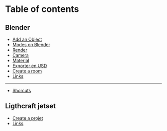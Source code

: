 # Table of contents

## Blender

* [Add an Object](README.md)
* [Modes on Blender](<README (2).md>)
* [Render](blender/render.md)
* [Camera](blender/camera.md)
* [Material](blender/material.md)
* [Exporter en USD](blender/exporter-en-usd.md)
* [Create a room](<README (1).md>)
* [Links](blender/links.md)

***

* [Shorcuts](shorcuts.md)

## Ligthcraft jetset

* [Create a projet](ligthcraft-jetset/creer-un-projet.md)
* [Links](ligthcraft-jetset/links.md)
